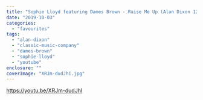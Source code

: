 ```yaml
---
title: "Sophie Lloyd featuring Dames Brown - Raise Me Up (Alan Dixon 12\" Version)"
date: "2019-10-03"
categories: 
  - "favourites"
tags: 
  - "alan-dixon"
  - "classic-music-company"
  - "dames-brown"
  - "sophie-lloyd"
  - "youtube"
enclosure: ""
coverImage: "XRJm-dudJhI.jpg"
---
```


https://youtu.be/XRJm-dudJhI

